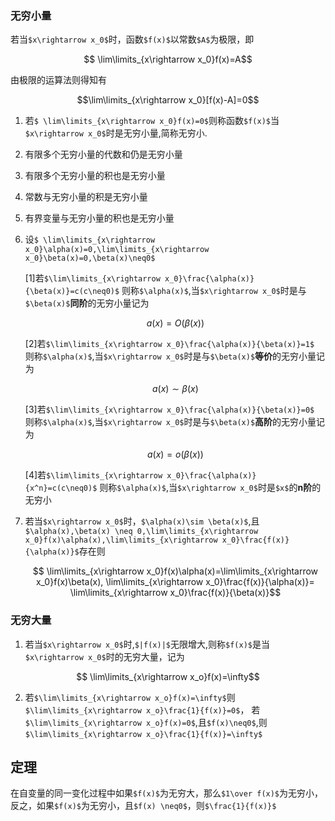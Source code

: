 ### 无穷小量
若当`$x\rightarrow x_0$`时，函数`$f(x)$`以常数`$A$`为极限，即
```math
    \lim\limits_{x\rightarrow x_0}f(x)=A
```
由极限的运算法则得知有
```math
\lim\limits_{x\rightarrow x_0}[f(x)-A]=0
```

1. 若`$ \lim\limits_{x\rightarrow x_0}f(x)=0$`则称函数`$f(x)$`当`$x\rightarrow x_0$`时是无穷小量,简称无穷小.

2. 有限多个无穷小量的代数和仍是无穷小量
3. 有限多个无穷小量的积也是无穷小量
4. 常数与无穷小量的积是无穷小量
5. 有界变量与无穷小量的积也是无穷小量
6. 设`$ \lim\limits_{x\rightarrow x_0}\alpha(x)=0,\lim\limits_{x\rightarrow x_0}\beta(x)=0,\beta(x)\neq0$`

    [1]若`$\lim\limits_{x\rightarrow x_0}\frac{\alpha(x)}{\beta(x)}=c(c\neq0)$` 则称`$\alpha(x)$`,当`$x\rightarrow x_0$`时是与`$\beta(x)$`**同阶**的无穷小量记为
    ```math
        a(x)=O(\beta(x))
    ```
    [2]若`$\lim\limits_{x\rightarrow x_0}\frac{\alpha(x)}{\beta(x)}=1$` 则称`$\alpha(x)$`,当`$x\rightarrow x_0$`时是与`$\beta(x)$`**等价**的无穷小量记为
    ```math
        a(x)\sim\beta(x)
    ```
    [3]若`$\lim\limits_{x\rightarrow x_0}\frac{\alpha(x)}{\beta(x)}=0$` 则称`$\alpha(x)$`,当`$x\rightarrow x_0$`时是与`$\beta(x)$`**高阶**的无穷小量记为
    ```math
        a(x)=o(\beta(x))
    ```
    [4]若`$\lim\limits_{x\rightarrow x_0}\frac{\alpha(x)}{x^n}=c(c\neq0)$` 则称`$\alpha(x)$`,当`$x\rightarrow x_0$`时是`$x$`的**n阶**的无穷小
    
    
7. 若当`$x\rightarrow x_0$`时，`$\alpha(x)\sim \beta(x)$`,且`$\alpha(x),\beta(x) \neq 0,\lim\limits_{x\rightarrow x_0}f(x)\alpha(x),\lim\limits_{x\rightarrow x_0}\frac{f(x)}{\alpha(x)}$`存在则
   
    ```math
       \lim\limits_{x\rightarrow x_0}f(x)\alpha(x)=\lim\limits_{x\rightarrow x_0}f(x)\beta(x),
       
       \lim\limits_{x\rightarrow x_0}\frac{f(x)}{\alpha(x)}= \lim\limits_{x\rightarrow x_0}\frac{f(x)}{\beta(x)}
    ```
    
### 无穷大量
 1. 若当`$x\rightarrow x_0$`时,`$|f(x)|$`无限增大,则称`$f(x)$`是当`$x\rightarrow x_0$`时的无穷大量，记为
 ```math
    \lim\limits_{x\rightarrow x_o}f(x)=\infty
 ```
 2. 若`$\lim\limits_{x\rightarrow x_o}f(x)=\infty$`则`$\lim\limits_{x\rightarrow x_o}\frac{1}{f(x)}=0$`， 若`$\lim\limits_{x\rightarrow x_o}f(x)=0$`,且`$f(x)\neq0$`,则`$\lim\limits_{x\rightarrow x_o}\frac{1}{f(x)}=\infty$`
 

## 定理
在自变量的同一变化过程中如果`$f(x)$`为无穷大，那么`$1\over f(x)$`为无穷小，反之，如果`$f(x)$`为无穷小，且`$f(x) \neq0$`，则`$\frac{1}{f(x)}$`
